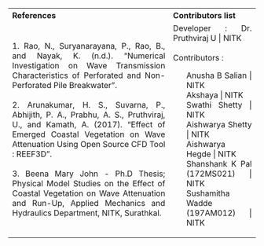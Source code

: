 <table style="text-align:justify; background-color:transparent;">
  <tr style="background-color:transparent;">
    <th style="width:65%;">References</th>
    <th style="width:35%;">Contributors list</th>
  </tr>
  <tr style="background-color:transparent;">
    <td style="width:65%;">
    1. Rao, N., Suryanarayana, P., Rao, B., and Nayak, K. (n.d.). “Numerical Investigation on Wave Transmission Characteristics of Perforated and Non-Perforated Pile Breakwater”.<br><br>
    2. Arunakumar, H. S., Suvarna, P., Abhijith, P. A., Prabhu, A. S., Pruthviraj, U., and Kamath, A. (2017). “Effect of Emerged Coastal Vegetation on Wave Attenuation Using Open Source CFD Tool : REEF3D”.<br><br>
    3. Beena Mary John - Ph.D Thesis; Physical Model Studies on the Effect of Coastal Vegetation on Wave Attenuation and Run-Up, Applied Mechanics and Hydraulics Department, NITK, Surathkal.
    </td>
    <td style="width:35%;">Developer : Dr. Pruthviraj U | NITK</br></br>
    Contributors :
    <ul style="list-style-type: none;">
    <li>Anusha B Salian | NITK</li>
    <li>Akshaya | NITK</li>
    <li>Swathi Shetty | NITK</li>
    <li>Aishwarya Shetty | NITK</li>
    <li>Aishwarya Hegde | NITK</li>
    <li>Shanshank K Pal (172MS021) | NITK</li>
    <li>Sushamitha Wadde (197AM012) | NITK</li>
    </ul></td>
  </tr>
</table>
